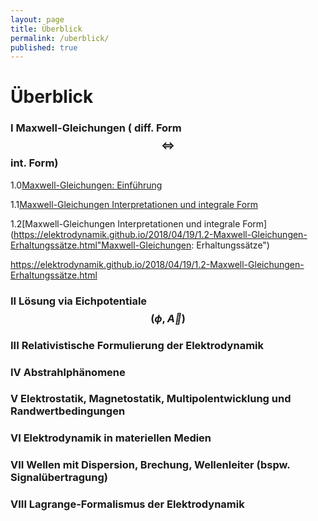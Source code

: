 ```yaml
---
layout: page
title: Überblick
permalink: /uberblick/
published: true
---
```

# Überblick


### I Maxwell-Gleichungen ( diff. Form $$ \Longleftrightarrow $$ int. Form)

1.0[Maxwell-Gleichungen: Einführung](https://elektrodynamik.github.io/2018/04/12/1.0-Maxwell-Gleichungen-Einführung.html "Maxwell-Gleichungen: Einführung")

1.1[Maxwell-Gleichungen Interpretationen und integrale Form](https://elektrodynamik.github.io/2018/04/17/1.1-Maxwell-Gleichungen-Interpretationen.html "Maxwell-Gleichungen: Interpretationen und integrale Form")

1.2[Maxwell-Gleichungen Interpretationen und integrale Form](https://elektrodynamik.github.io/2018/04/19/1.2-Maxwell-Gleichungen-Erhaltungssätze.html"Maxwell-Gleichungen: Erhaltungssätze")

https://elektrodynamik.github.io/2018/04/19/1.2-Maxwell-Gleichungen-Erhaltungssätze.html

### II Lösung via Eichpotentiale $$ (\phi , \vec A)  $$
### III Relativistische Formulierung der Elektrodynamik
### IV Abstrahlphänomene
### V Elektrostatik, Magnetostatik, Multipolentwicklung und Randwertbedingungen
### VI Elektrodynamik in materiellen Medien
### VII Wellen mit Dispersion, Brechung, Wellenleiter (bspw. Signalübertragung)
### VIII Lagrange-Formalismus der Elektrodynamik
